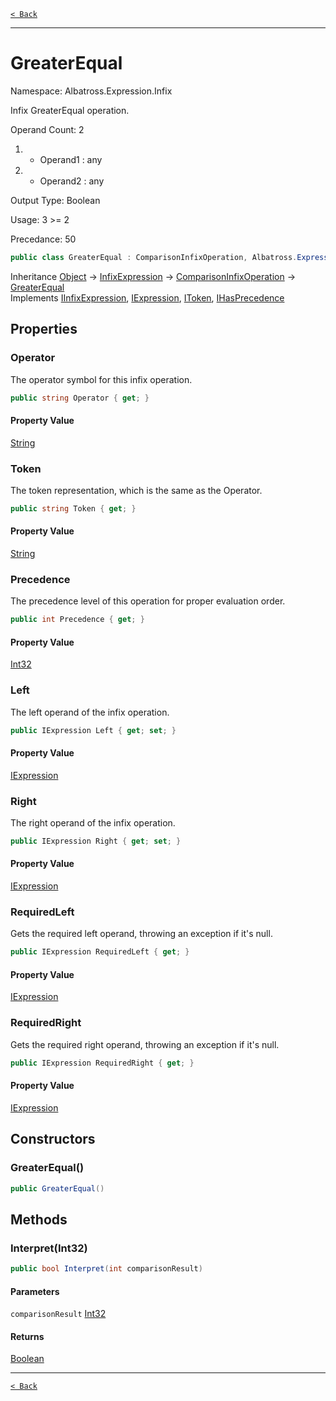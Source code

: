 [`< Back`](../../../)

---

# GreaterEqual

Namespace: Albatross.Expression.Infix

Infix GreaterEqual operation.

Operand Count: 2

1. - Operand1 : any
2. - Operand2 : any

Output Type: Boolean

Usage: 3 &gt;= 2

Precedance: 50

```csharp
public class GreaterEqual : ComparisonInfixOperation, Albatross.Expression.Nodes.IInfixExpression, Albatross.Expression.Nodes.IExpression, Albatross.Expression.Nodes.IToken, Albatross.Expression.Nodes.IHasPrecedence
```

Inheritance [Object](https://docs.microsoft.com/en-us/dotnet/api/system.object) → [InfixExpression](./albatross/expression/infix/infixexpression) → [ComparisonInfixOperation](./albatross/expression/infix/comparisoninfixoperation) → [GreaterEqual](./albatross/expression/infix/greaterequal)<br>
Implements [IInfixExpression](./albatross/expression/nodes/iinfixexpression), [IExpression](./albatross/expression/nodes/iexpression), [IToken](./albatross/expression/nodes/itoken), [IHasPrecedence](./albatross/expression/nodes/ihasprecedence)

## Properties

### **Operator**

The operator symbol for this infix operation.

```csharp
public string Operator { get; }
```

#### Property Value

[String](https://docs.microsoft.com/en-us/dotnet/api/system.string)<br>

### **Token**

The token representation, which is the same as the Operator.

```csharp
public string Token { get; }
```

#### Property Value

[String](https://docs.microsoft.com/en-us/dotnet/api/system.string)<br>

### **Precedence**

The precedence level of this operation for proper evaluation order.

```csharp
public int Precedence { get; }
```

#### Property Value

[Int32](https://docs.microsoft.com/en-us/dotnet/api/system.int32)<br>

### **Left**

The left operand of the infix operation.

```csharp
public IExpression Left { get; set; }
```

#### Property Value

[IExpression](./albatross/expression/nodes/iexpression)<br>

### **Right**

The right operand of the infix operation.

```csharp
public IExpression Right { get; set; }
```

#### Property Value

[IExpression](./albatross/expression/nodes/iexpression)<br>

### **RequiredLeft**

Gets the required left operand, throwing an exception if it's null.

```csharp
public IExpression RequiredLeft { get; }
```

#### Property Value

[IExpression](./albatross/expression/nodes/iexpression)<br>

### **RequiredRight**

Gets the required right operand, throwing an exception if it's null.

```csharp
public IExpression RequiredRight { get; }
```

#### Property Value

[IExpression](./albatross/expression/nodes/iexpression)<br>

## Constructors

### **GreaterEqual()**

```csharp
public GreaterEqual()
```

## Methods

### **Interpret(Int32)**

```csharp
public bool Interpret(int comparisonResult)
```

#### Parameters

`comparisonResult` [Int32](https://docs.microsoft.com/en-us/dotnet/api/system.int32)<br>

#### Returns

[Boolean](https://docs.microsoft.com/en-us/dotnet/api/system.boolean)<br>

---

[`< Back`](../../../)
